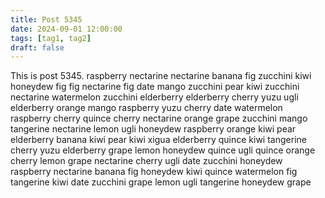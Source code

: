 ```yaml
---
title: Post 5345
date: 2024-09-01 12:00:00
tags: [tag1, tag2]
draft: false
---
```

This is post 5345.
raspberry
nectarine
nectarine
banana
fig
zucchini
kiwi
honeydew
fig
fig
nectarine
fig
date
mango
zucchini
pear
kiwi
zucchini
nectarine
watermelon
zucchini
elderberry
elderberry
cherry
yuzu
ugli
elderberry
orange
mango
raspberry
yuzu
cherry
date
watermelon
raspberry
cherry
quince
cherry
nectarine
orange
grape
zucchini
mango
tangerine
nectarine
lemon
ugli
honeydew
raspberry
orange
kiwi
pear
elderberry
banana
kiwi
pear
kiwi
xigua
elderberry
quince
kiwi
tangerine
cherry
yuzu
elderberry
grape
lemon
honeydew
quince
ugli
quince
orange
cherry
lemon
grape
nectarine
cherry
ugli
date
zucchini
honeydew
raspberry
nectarine
banana
fig
honeydew
kiwi
quince
watermelon
fig
tangerine
kiwi
date
zucchini
grape
lemon
ugli
tangerine
honeydew
grape
